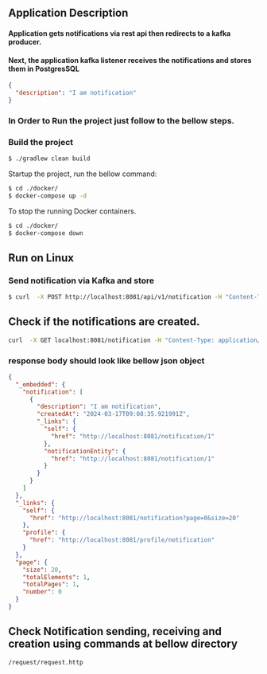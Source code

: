 ## Application Description
#### Application gets notifications via rest api then redirects to a kafka producer.
#### Next, the application kafka listener receives the notifications and stores them in PostgresSQL     
```json
{
  "description": "I am notification"
}
```
### In Order to Run the project just follow to the bellow steps.
### Build the project

```bash
$ ./gradlew clean build
```

Startup the project, run the bellow command:
```bash
$ cd ./docker/
$ docker-compose up -d
```

To stop the running Docker containers.
```bash
$ cd ./docker/
$ docker-compose down
```

## Run on Linux
### Send notification via Kafka and store
```bash
$ curl  -X POST http://localhost:8081/api/v1/notification -H "Content-Type: application/json" -d "{\"description\":\"I am notification\"}'"
```

## Check if the notifications are created.
```bash
curl  -X GET localhost:8081/notification -H "Content-Type: application/json"
```
### response body should look like bellow json object
```json
{
  "_embedded": {
    "notification": [
      {
        "description": "I am notification",
        "createdAt": "2024-03-17T09:08:35.921991Z",
        "_links": {
          "self": {
            "href": "http://localhost:8081/notification/1"
          },
          "notificationEntity": {
            "href": "http://localhost:8081/notification/1"
          }
        }
      }
    ]
  },
  "_links": {
    "self": {
      "href": "http://localhost:8081/notification?page=0&size=20"
    },
    "profile": {
      "href": "http://localhost:8081/profile/notification"
    }
  },
  "page": {
    "size": 20,
    "totalElements": 1,
    "totalPages": 1,
    "number": 0
  }
}
```

## Check Notification sending, receiving and creation using commands at bellow directory 
    /request/request.http